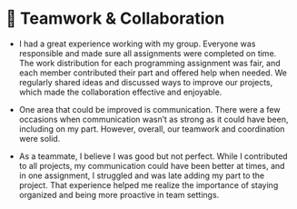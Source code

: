 # 🤝 Teamwork & Collaboration

- I had a great experience working with my group. Everyone was responsible and made sure all assignments were completed on time. The work distribution for each programming assignment was fair, and each member contributed their part and offered help when needed. We regularly shared ideas and discussed ways to improve our projects, which made the collaboration effective and enjoyable.

- One area that could be improved is communication. There were a few occasions when communication wasn’t as strong as it could have been, including on my part. However, overall, our teamwork and coordination were solid.

- As a teammate, I believe I was good but not perfect. While I contributed to all projects, my communication could have been better at times, and in one assignment, I struggled and was late adding my part to the project. That experience helped me realize the importance of staying organized and being more proactive in team settings.
